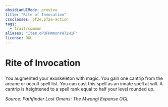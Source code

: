 ```yaml
---
obsidianUIMode: preview
title: "Rite of Invocation"
cssclasses: pf2e,pf2e-action
tags:
  - trait/common
aliases: "Item.oPOFHmmonYH72H1F"
license: OGL
---
```

# Rite of Invocation

### 






You augmented your exoskeleton with magic. You gain one cantrip from the arcane or occult spell list. You can cast this spell as an innate spell at will. A cantrip is heightened to a spell rank equal to half your level rounded up.

*Source: Pathfinder Lost Omens: The Mwangi Expanse*
*OGL*